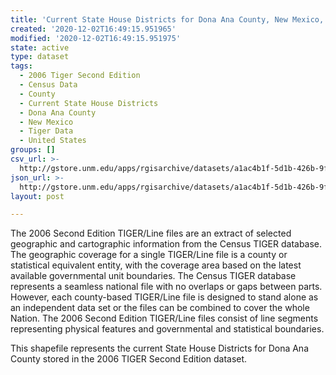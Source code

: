 ```yaml
---
title: 'Current State House Districts for Dona Ana County, New Mexico, 2006se TIGER'
created: '2020-12-02T16:49:15.951965'
modified: '2020-12-02T16:49:15.951975'
state: active
type: dataset
tags:
  - 2006 Tiger Second Edition
  - Census Data
  - County
  - Current State House Districts
  - Dona Ana County
  - New Mexico
  - Tiger Data
  - United States
groups: []
csv_url: >-
  http://gstore.unm.edu/apps/rgisarchive/datasets/a1ac4b1f-5d1b-426b-9f25-3506297ca6ef/tgr2006se_dona_sldlcu.derived.csv
json_url: >-
  http://gstore.unm.edu/apps/rgisarchive/datasets/a1ac4b1f-5d1b-426b-9f25-3506297ca6ef/tgr2006se_dona_sldlcu.derived.json
layout: post

---
```

The 2006 Second Edition TIGER/Line files are an extract of selected geographic and cartographic information from the Census TIGER database.  The geographic coverage for a single TIGER/Line file is a county or statistical equivalent entity, with the coverage area based on the latest available governmental unit boundaries. The Census TIGER database represents a seamless national file with no overlaps or gaps between parts.  However, each county-based TIGER/Line file is designed to stand alone as an independent data set or the files can be combined to cover the whole Nation.  The 2006 Second Edition  TIGER/Line files consist of line segments representing physical features and governmental and statistical boundaries.  

This shapefile represents the current State House Districts for Dona Ana County stored in the 2006 TIGER Second Edition dataset.
